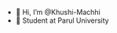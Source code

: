 - 👋 Hi, I’m @Khushi-Machhi
- 👀 Student at Parul University

<!---
Khushi-Machhi/Khushi-Machhi is a ✨ special ✨ repository because its `README.md` (this file) appears on your GitHub profile.
You can click the Preview link to take a look at your changes.
--->
